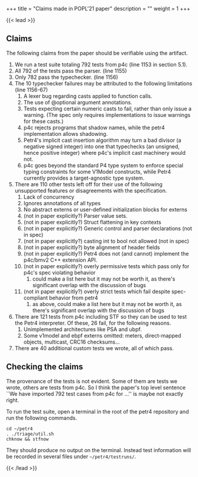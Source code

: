 +++
title = "Claims made in POPL'21 paper"
description = ""
weight = 1
+++

{{< lead >}}

## Claims
The following claims from the paper should be verifiable using the artifact.

1. We run a test suite totaling 792 tests from p4c (line 1153 in section 5.1).
1. All 792 of the tests pass the parser. (line 1155)
1. Only 782 pass the typechecker. (line 1156)
1. The 10 typechecker failures may be attributed to the following limitations
   (line 1156-67)
   1. A lexer bug regarding casts applied to function calls.
   1. The use of @optional argument annotations.
   1. Tests expecting certain numeric casts to fail, rather than only
      issue a warning. (The spec only requires implementations to issue
      warnings for these casts.)
   1. p4c rejects programs that shadow names, while the petr4 implementation
      allows shadowing.
   1. Petr4's implicit cast insertion algorithm may turn a bad divisor (a
      negative signed integer) into one that typechecks (an unsigned, hence
      positive integer) where p4c's implicit cast machinery would not.
   1. p4c goes beyond the standard P4 type system to enforce special typing
      constraints for some V1Model constructs, while Petr4 currently provides
      a target-agnostic type system.
1. There are 110 other tests left off for their use of the following unsupported
   features or disagreements with the specification.
   1. Lack of concurrency
   1. Ignores annotations of all types
   1. No abstract externs or user-defined initialization blocks for externs
   1. (not in paper explicitly?) Parser value sets.
   1. (not in paper explicitly?) Struct flattening in key contexts
   1. (not in paper explicitly?) Generic control and parser declarations (not in
      spec)
   1. (not in paper explicitly?) casting int to bool not allowed (not in spec)
   1. (not in paper explicitly?) byte alignment of header fields
   1. (not in paper explicitly?) Petr4 does not (and cannot) implement the
      p4c/bmv2 C++ extension API.
   1. (not in paper explicitly?) overly permissive tests which pass only for
      p4c's spec violating behavior
      1. could make a list here but it may not be worth it, as there's significant
         overlap with the discussion of bugs
   1. (not in paper explicitly?) overly strict tests which fail despite
      spec-compliant behavior from petr4
      1. as above, could make a list here but it may not be worth it, as there's
         significant overlap with the discussion of bugs
1. There are 121 tests from p4c including STF so they can be used to test the
   Petr4 interpreter. Of these, 26 fail, for the following reasons.
   1. Unimplemented architectures like PSA and ubpf.
   1. Some v1model and ebpf externs omitted: meters, direct-mapped objects,
      multicast, CRC16 checksums...
1. There are 40 additional custom tests we wrote, all of which pass.

## Checking the claims
The provenance of the tests is not evident. Some of them are tests we wrote,
others are tests from p4c. So I think the paper's top level sentence ``We have
imported 792 test cases from p4c for ...'' is maybe not exactly right.

To run the test suite, open a terminal in the root of the petr4 repository and
run the following commands.
```
cd ~/petr4
. ./triage/util.sh
chknow && stfnow
```
They should produce no output on the terminal. Instead test information will be
recorded in several files under `~/petr4/testruns/`.

{{< /lead >}}


